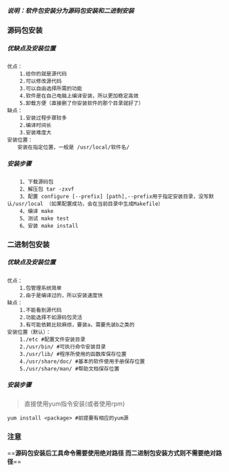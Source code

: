 ##### 说明：软件包安装分为源码包安装和二进制安装

### 源码包安装
##### 优缺点及安装位置
```
优点：
    1.给你的就是源代码
    2.可以修改源代码
    3.可以自由选择所需的功能
    4.软件是在自己电脑上编译安装，所以更加稳定高效
    5.卸载方便（直接删了你安装软件的那个目录就好了）
缺点：
    1.安装过程步骤较多
    2.编译时间长
    3.安装难度大
安装位置：
　　安装在指定位置，一般是 /usr/local/软件名/
```
##### 安装步骤

```
    1、下载源码包
    2、解压包 tar -zxvf
    3、配置 configure [--prefix] [path],--prefix用于指定安装目录，没写默认/usr/local （如果配置成功，会在当前目录中生成Makefile）
    4、编译 make
    5、测试 make test
    6、安装 make install
```

### 二进制包安装
##### 优缺点及安装位置
```
优点：
    1.包管理系统简单
    2.由于是编译过的，所以安装速度快
缺点：
    1.不能看到源代码
    2.功能选择不如源码包灵活
    3.有可能依赖比较麻烦，要装a，需要先装b之类的
安装位置（默认）：
    1./etc #配置文件安装目录
    2./usr/bin/ #可执行命令安装目录
    3./usr/lib/ #程序所使用的函数库保存位置
    4./usr/share/doc/ #基本的软件使用手册保存位置
    5./usr/share/man/ #帮助文档保存位置
```
##### 安装步骤
> 直接使用yum指令安装(或者使用rpm)
```
yum install <package> #前提要有相应的yum源
```
### 注意
==**源码包安装后工具命令需要使用绝对路径
而二进制包安装方式则不需要绝对路径**==

